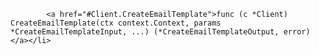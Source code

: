             <a href="#Client.CreateEmailTemplate">func (c *Client) CreateEmailTemplate(ctx context.Context, params *CreateEmailTemplateInput, ...) (*CreateEmailTemplateOutput, error)</a></li>
